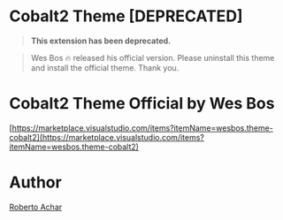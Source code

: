 # Cobalt2 Theme [DEPRECATED]

> **This extension has been deprecated.**

> Wes Bos :fire: released his official version. Please uninstall this theme and install the official theme. Thank you.

# Cobalt2 Theme Official by Wes Bos

[https://marketplace.visualstudio.com/items?itemName=wesbos.theme-cobalt2](https://marketplace.visualstudio.com/items?itemName=wesbos.theme-cobalt2)

# Author

[Roberto Achar](https://twitter.com/RobertoAchar)
